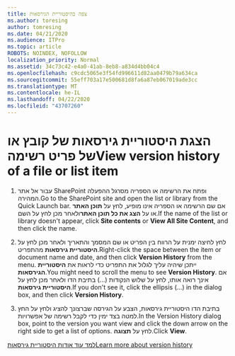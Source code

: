 ```yaml
---
title: צפה בהיסטוריית הגירסאות
ms.author: toresing
author: tomresing
ms.date: 04/21/2020
ms.audience: ITPro
ms.topic: article
ROBOTS: NOINDEX, NOFOLLOW
localization_priority: Normal
ms.assetid: 34c73c42-e4a0-41ab-8eb8-a834d4bb04c4
ms.openlocfilehash: c9cdc5065e3f54fd996611d82aa0479b79a634ca
ms.sourcegitcommit: 55eff703a17e500681d8fa6a87eb067019ade3cc
ms.translationtype: MT
ms.contentlocale: he-IL
ms.lasthandoff: 04/22/2020
ms.locfileid: "43707260"
---
```

# <a name="view-version-history-of-a-file-or-list-item"></a><span data-ttu-id="0b639-102">הצגת היסטוריית גירסאות של קובץ או של פריט רשימה</span><span class="sxs-lookup"><span data-stu-id="0b639-102">View version history of a file or list item</span></span>

1. <span data-ttu-id="0b639-103">עבור אל אתר SharePoint ופתח את הרשימה או הספריה מסרגל ההפעלה המהירה.</span><span class="sxs-lookup"><span data-stu-id="0b639-103">Go to the SharePoint site and open the list or library from the Quick Launch bar.</span></span> <span data-ttu-id="0b639-104">אם שם הרשימה או הספריה אינו מופיע, לחץ על **תוכן האתר** או על **הצג את כל תוכן האתר**ולאחר מכן לחץ על השם.</span><span class="sxs-lookup"><span data-stu-id="0b639-104">If the name of the list or library doesn't appear, click **Site contents** or **View All Site Content**, and then click the name.</span></span>
    
2. <span data-ttu-id="0b639-105">לחץ לחיצה ימנית על הרווח בין הפריט או שם המסמך והתאריך ולאחר מכן לחץ על **היסטוריית גירסאות** מהתפריט.</span><span class="sxs-lookup"><span data-stu-id="0b639-105">Right-click the space between the item or document name and date, and then click **Version History** from the menu.</span></span> <span data-ttu-id="0b639-106">ייתכן שיהיה עליך לגלול את התפריט כדי לראות את **היסטוריית הגירסאות**.</span><span class="sxs-lookup"><span data-stu-id="0b639-106">You might need to scroll the menu to see **Version History**.</span></span> <span data-ttu-id="0b639-107">אם אינך רואה אותו, לחץ על שלוש הנקודות (...) בתיבת הדו ולאחר מכן לחץ על **היסטוריית גירסאות**.</span><span class="sxs-lookup"><span data-stu-id="0b639-107">If you don't see it, click the ellipsis (...) in the dialog box, and then click **Version History**.</span></span>
    
3. <span data-ttu-id="0b639-108">בתיבת הדו היסטוריית גירסאות, הצבע על הגירסה שברצונך להציג ולחץ על החץ למטה בצד ימין כדי לקבל רשימה של אפשרויות.</span><span class="sxs-lookup"><span data-stu-id="0b639-108">In the Version History dialog box, point to the version you want view and click the down arrow on the right side to get a list of options.</span></span> <span data-ttu-id="0b639-109">לחץ על **תצוגה**.</span><span class="sxs-lookup"><span data-stu-id="0b639-109">Click **View**.</span></span>
    
[<span data-ttu-id="0b639-110">למד עוד אודות היסטוריית גירסאות</span><span class="sxs-lookup"><span data-stu-id="0b639-110">Learn more about version history</span></span>](https://go.microsoft.com/fwlink/?linkid=875709)
  


